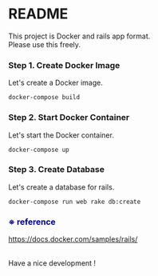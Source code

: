 # README

This project is Docker and rails app format.<br>
Please use this freely.

### Step 1. Create Docker Image
Let's create a Docker image.

```
docker-compose build
```

### Step 2. Start  Docker Container
Let's start the Docker container.

```
docker-compose up
```

### Step 3. Create Database
Let's create a database for rails.

```
docker-compose run web rake db:create
```

### <font color="Navy">※ reference</font><br>
https://docs.docker.com/samples/rails/

<br>
Have a nice development !
